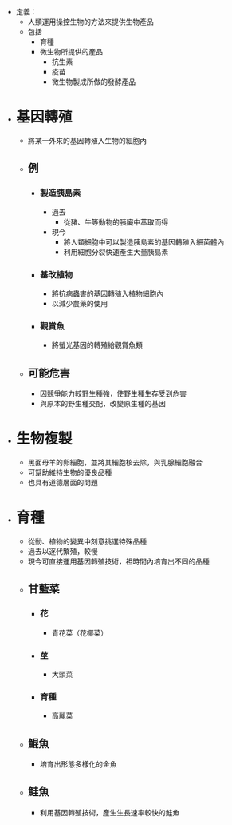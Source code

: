 - 定義：
	- 人類運用操控生物的方法來提供生物產品
	- 包括
		- 育種
		- 微生物所提供的產品
			- 抗生素
			- 疫苗
			- 微生物製成所做的發酵產品
- # 基因轉殖
	- 將某一外來的基因轉殖入生物的細胞內
	- ## 例
		- ### 製造胰島素
			- 過去
				- 從豬、牛等動物的胰臟中萃取而得
			- 現今
				- 將人類細胞中可以製造胰島素的基因轉殖入細菌體內
				- 利用細胞分裂快速產生大量胰島素
		- ### 基改植物
			- 將抗病蟲害的基因轉殖入植物細胞內
			- 以減少農藥的使用
		- ### 觀賞魚
			- 將螢光基因的轉殖給觀賞魚類
	- ## 可能危害
		- 因競爭能力較野生種強，使野生種生存受到危害
		- 與原本的野生種交配，改變原生種的基因
- # 生物複製
	- 黑面母羊的卵細胞，並將其細胞核去除，與乳腺細胞融合
	- 可幫助維持生物的優良品種
	- 也具有道德層面的問題
- # 育種
	- 從動、植物的變異中刻意挑選特殊品種
	- 過去以逐代繁殖，較慢
	- 現今可直接運用基因轉殖技術，袒時間內培育出不同的品種
	- ## 甘藍菜
		- ### 花
			- 青花菜（花椰菜）
		- ### 莖
			- 大頭菜
		- ### 育種
			- 高麗菜
	- ## 鯤魚
		- 培育出形態多樣化的金魚
	- ## 鮭魚
		- 利用基因轉殖技術，產生生長速率較快的鮭魚